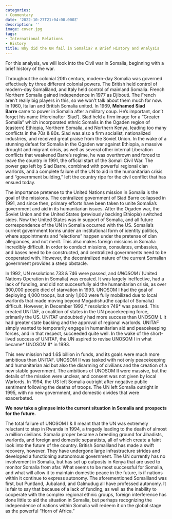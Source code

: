 ```yaml
---
categories:
- Commentary
date: '2022-10-27T21:04:00.000Z'
description: ''
image: cover.jpg
tags:
- International Relations
- History
title: Why did the UN fail in Somalia? A Brief History and Analysis
---
```

For this analysis, we will look into the Civil war in Somalia, beginning with a brief history of the war.

Throughout the colonial 20th century, modern-day Somalia was governed effectively by three different colonial powers. The British held control of modern-day Somaliland, and Italy held control of mainland Somalia. French Northern Somalia gained independence in 1977 as Djibouti. The French aren’t really big players in this, so we won’t talk about them much for now. In 1960, Italian and British Somalia united. In 1969, **Mohamed Siad Barre** came to power in Somalia after a military coup. He’s important, don’t forget his name (Hereinafter ‘Siad’). Siad held a firm image for a “Greater Somalia” which incorporated ethnic Somalis in the Ogaden region of (eastern) Ethiopia, Northern Somalia, and Northern Kenya, leading too many conflicts in the 70s & 80s. Siad was also a firm socialist, nationalized industries, and received great praise from the Soviet Union. In the wake of a stunning defeat for Somalia in the Ogaden war against Ethiopia, a massive drought and migrant crisis, as well as several other internal Liberation conflicts that weakened Barre’s regime, he was overthrown and forced to leave the country in 1991, the official start of the Somali Civil War. The power gap left by Siad Barre, combined with powerful regional clan warlords, and a complete failure of the UN to aid in the humanitarian crisis and “government building,” left the country ripe for the civil conflict that has ensued today.

The importance pretense to the United Nations mission in Somalia is the goal of the missions. The centralized government of Siad Barre collapsed in 1991, and since then, primary efforts have been taken to unite Somalia’s government and aid in its humanitarian issues. After the Ogaden war, the Soviet Union and the United States (previously backing Ethiopia) switched sides. Now the United States was in support of Somalia, and all future correspondence of the UN in Somalia occurred with the US. Somalia’s current government forms under an institutional form of identity politics, where appointments and “elections” happen under the pretense of clan allegiances, and not merit. This also makes foreign missions in Somalia incredibly difficult. In order to conduct missions, consulates, embassies, and bases need to be constructed, and centralized governments need to be cooperated with. However, the decentralized nature of the current Somalian government provides a steep obstacle.

In 1992, UN resolutions 733 & 746 were passed, and *UNOSOM I* (United Nations Operation in Somalia) was created. It was largely ineffective, had a lack of funding, and did not successfully aid the humanitarian crisis, as over 300,000 people died of starvation in 1993. UNOSOM I had the goal of deploying 4,000 troops, but only 1,000 were fully mobilized due to local warlords that made moving beyond Mogadishu(the capital of Somalia) difficult. However, in December 1992,* resolution 749* was passed. This created UNITAF, a coalition of states in the UN peacekeeping force, primarily the US. UNITAF undoubtedly had more success than UNOSOM I. It had greater state backing and the approval of regional warlords. UNITAF simply wanted to temporarily engage in humanitarian aid and peacekeeping forces, and in that respect, succeeded quite well. In the wake of the short-lived success of UNITAF, the UN aspired to revise UNOSOM I in what became* UNOSOM II* in 1993.

This new mission had 1.6$ billion in funds, and its goals were much more ambitious than UNITAF. UNOSOM II was tasked with not only peacekeeping and humanitarian aid but also the disarming of civilians and the creation of a new stable government. The ambitions of UNOSOM II were massive, but the details of the mission were unclear, and consent was not given by local Warlords. In 1994, the US left Somalia outright after negative public sentiment following the deaths of troops. The UN left Somalia outright in 1995, with no new government, and domestic divides that were exacerbated.

**We now take a glimpse into the current situation in Somalia and prospects for the future.**

The total failure of UNOSOM I & II meant that the UN was extremely reluctant to step in Rwanda in 1994, a tragedy leading to the death of almost a million civilians. Somalia proper became a breeding ground for Jihadists, warlords, and foreign and domestic separatists, all of which create a faint look into the future of the country. British Somaliland has made a swift recovery, however. They have undergone large infrastructure strides and developed a functioning autonomous government. The UN currently has no involvement in Somalia, but has set up outposts in Kenya that are used to monitor Somalia from afar. What seems to be most successful for Somalia, and what will allow it to maintain domestic peace in the future, is if nations within it continue to express autonomy. The aforementioned Somaliland was first, but Puntland, Jubaland, and Galmudug all have professed autonomy. It is fair to say that because of a lack of funding, as well as the inability to cooperate with the complex regional ethnic groups, foreign interference has done little to aid the situation in Somalia, but perhaps recognizing the independence of nations within Somalia will redeem it on the global stage as the powerful “Horn of Africa.”

